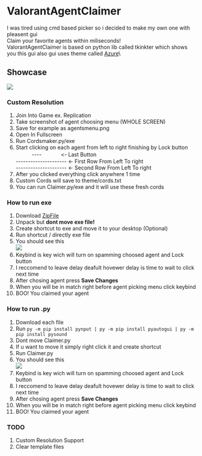 # ValorantAgentClaimer
I was tired using cmd based picker so i decided to make my own one with pleasent gui\
Claim your favorite agents within miliseconds! \
ValorantAgentClaimer is based on python lib called tkinkter which shows you this gui also gui uses theme called [Azure](https://github.com/rdbende/Azure-ttk-theme/)\

## Showcase
![](https://cdn.upload.systems/uploads/BHH6TOdO.png)
### Custom Resolution
1. Join Into Game ex. Replication
2. Take screenshot of agent choosing menu (WHOLE SCREEN)
3. Save for example as agentsmenu.png
4. Open In Fullscreen
5. Run Cordsmaker.py/exe
6. Start clicking on each agent from left to right finishing by Lock button\
ㅤㅤㅤ ----ㅤㅤㅤㅤ<- Last Button\
---------------------  <- First Row From Left To right\
---------------------  <- Second Row From Left To right
7. After you clicked everything click anywhere 1 time
8. Custom Cords will save to theme/cords.txt
9. You can run Claimer.py/exe and it will use these fresh cords

### How to run exe
1. Download [ZipFile](https://github.com/Cloudzik1337/ValorantAgentClaimer/releases/download/1.0.3/Exe.Build.zip)
2. Unpack but **dont move exe file!**
3. Create shortcut to exe and move it to your desktop (Optional)
4. Run shortcut / directly exe file
5. You should see this \
![](https://cdn.upload.systems/uploads/BHH6TOdO.png)
6. Keybind is key wich will turn on spamming choosed agent and Lock button
7. I reccomend to leave delay deafult hovewer delay is time to wait to click next time
8. After chosing agent press **Save Changes**
9. When you will be in match right before agent picking menu click keybind
10. BOO! You claimed your agent

### How to run .py
1. Download each file
2. Run `py -m pip install pynput | py -m pip install pyautogui | py -m pip install pysound`
3. Dont move Claimer.py
4. If u want to move it simply right click it and create shortcut
5. Run Claimer.py
6. You should see this \
![](https://cdn.upload.systems/uploads/BHH6TOdO.png)
7. Keybind is key wich will turn on spamming choosed agent and Lock button
8. I reccomend to leave delay deafult hovewer delay is time to wait to click next time
9. After chosing agent press **Save Changes**
10. When you will be in match right before agent picking menu click keybind
11. BOO! You claimed your agent

### TODO
1. Custom Resolution Support
2. Clear template files
